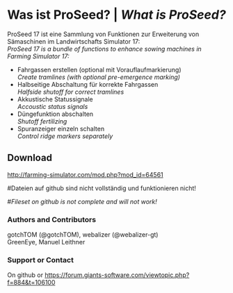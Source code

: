 # Was ist ProSeed? | _What is ProSeed?_
ProSeed 17 ist eine Sammlung von Funktionen zur Erweiterung von Sämaschinen im Landwirtschafts Simulator 17:  
_ProSeed 17 is a bundle of functions to enhance sowing machines in Farming Simulator 17:_

* Fahrgassen erstellen (optional mit Vorauflaufmarkierung)  
_Create tramlines (with optional pre-emergence marking)_
* Halbseitige Abschaltung für korrekte Fahrgassen  
_Halfside shutoff for correct tramlines_
* Akkustische Statussignale  
_Accoustic status signals_
* Düngefunktion abschalten  
_Shutoff fertilizing_
* Spuranzeiger einzeln schalten  
_Control ridge markers separately_

## Download
http://farming-simulator.com/mod.php?mod_id=64561

#Dateien auf github sind nicht vollständig und funktionieren nicht!

#_Fileset on github is not complete and will not work!_

### Authors and Contributors
gotchTOM (@gotchTOM), webalizer (@webalizer-gt)  
GreenEye, Manuel Leithner

### Support or Contact
On github or https://forum.giants-software.com/viewtopic.php?f=884&t=106100
